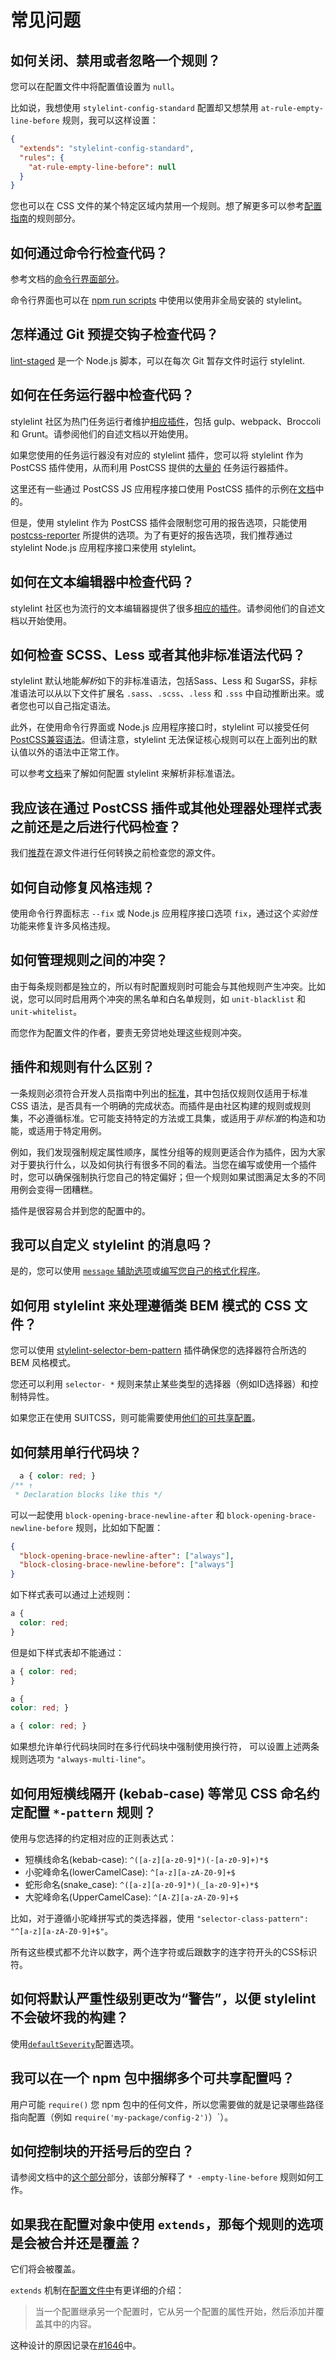 # 常见问题

<!-- TOC -->

## 如何关闭、禁用或者忽略一个规则？

您可以在配置文件中将配置值设置为 `null`。

比如说，我想使用 `stylelint-config-standard` 配置却又想禁用 `at-rule-empty-line-before` 规则，我可以这样设置：

```json
{
  "extends": "stylelint-config-standard",
  "rules": {
    "at-rule-empty-line-before": null
  }
}
```

您也可以在 CSS 文件的某个特定区域内禁用一个规则。想了解更多可以参考[配置指南](configuration.md#rules)的规则部分。

## 如何通过命令行检查代码？

参考文档的[命令行界面部分](cli.md)。

命令行界面也可以在 [npm run scripts](https://blog.keithcirkel.co.uk/how-to-use-npm-as-a-build-tool/) 中使用以使用非全局安装的 stylelint。

## 怎样通过 Git 预提交钩子检查代码？

[lint-staged](https://github.com/okonet/lint-staged) 是一个 Node.js 脚本，可以在每次 Git 暂存文件时运行 stylelint.

## 如何在任务运行器中检查代码？

stylelint 社区为热门任务运行者维护[相应插件](complementary-tools.md#构建工具插件)，包括 gulp、webpack、Broccoli 和 Grunt。请参阅他们的自述文档以开始使用。

如果您使用的任务运行器没有对应的 stylelint 插件，您可以将 stylelint 作为 PostCSS 插件使用，从而利用 PostCSS 提供的[大量的](https://github.com/postcss/postcss#runners) 任务运行器插件。

这里还有一些通过 PostCSS JS 应用程序接口使用 PostCSS 插件的示例在[文档](postcss-plugin.md)中的。

但是，使用 stylelint 作为 PostCSS 插件会限制您可用的报告选项，只能使用[postcss-reporter](https://github.com/postcss/postcss-reporter/) 所提供的选项。为了有更好的报告选项，我们推荐通过 stylelint Node.js 应用程序接口来使用 stylelint。

## 如何在文本编辑器中检查代码？

stylelint 社区也为流行的文本编辑器提供了很多[相应的插件](complementary-tools.md#编辑器插件)。请参阅他们的自述文档以开始使用。

## 如何检查 SCSS、Less 或者其他非标准语法代码？

stylelint 默认地能*解析*如下的非标准语法，包括Sass、Less 和 SugarSS，非标准语法可以从以下文件扩展名 `.sass`、`.scss`、`.less` 和 `.sss` 中自动推断出来。或者您也可以自己指定语法。

此外，在使用命令行界面或 Node.js 应用程序接口时，stylelint 可以接受任何[PostCSS兼容语法](https://github.com/postcss/postcss#syntaxes)。但请注意，stylelint 无法保证核心规则可以在上面列出的默认值以外的语法中正常工作。

可以参考[文档](css-processors.md#解析非标准语法)来了解如何配置 stylelint 来解析非标准语法。

## 我应该在通过 PostCSS 插件或其他处理器处理样式表之前还是之后进行代码检查？

我们[推荐](css-processors.md)在源文件进行任何转换之前检查您的源文件。

## 如何自动修复风格违规？

使用命令行界面标志 `--fix` 或 Node.js 应用程序接口选项 `fix`，通过这个*实验性*功能来修复许多风格违规。

## 如何管理规则之间的冲突？

由于每条规则都是独立的，所以有时配置规则时可能会与其他规则产生冲突。比如说，您可以同时启用两个冲突的黑名单和白名单规则，如 `unit-blacklist` 和 `unit-whitelist`。

而您作为配置文件的作者，要责无旁贷地处理这些规则冲突。

## 插件和规则有什么区别？

一条规则必须符合开发人员指南中列出的[标准](../developer-guide/rules.md)，其中包括仅规则仅适用于标准 CSS 语法，是否具有一个明确的完成状态。而插件是由社区构建的规则或规则集，不必遵循标准。它可能支持特定的方法或工具集，或适用于*非标准*的构造和功能，或适用于特定用例。

例如，我们发现强制规定属性顺序，属性分组等的规则更适合作为插件，因为大家对于要执行什么，以及如何执行有很多不同的看法。当您在编写或使用一个插件时，您可以确保强制执行您自己的特定偏好；但一个规则如果试图满足太多的不同用例会变得一团糟糕。

插件是很容易合并到您的配置中的。

## 我可以自定义 stylelint 的消息吗？

是的，您可以使用 [`message` 辅助选项](configuration.md#自定义消息)或[编写您自己的格式化程序](../developer-guide/formatters.md)。

## 如何用 stylelint 来处理遵循类 BEM 模式的 CSS 文件？

您可以使用 [stylelint-selector-bem-pattern](https://github.com/davidtheclark/stylelint-selector-bem-pattern) 插件确保您的选择器符合所选的 BEM 风格模式。

您还可以利用 `selector- *` 规则来禁止某些类型的选择器（例如ID选择器）和控制特异性。

如果您正在使用 SUITCSS，则可能需要使用[他们的可共享配置](https://github.com/suitcss/stylelint-config-suitcss)。

## 如何禁用单行代码块？

```css
  a { color: red; }
/** ↑
 * Declaration blocks like this */
```

可以一起使用 `block-opening-brace-newline-after` 和 `block-opening-brace-newline-before` 规则，比如如下配置：

```json
{
  "block-opening-brace-newline-after": ["always"],
  "block-closing-brace-newline-before": ["always"]
}
```

如下样式表可以通过上述规则：

```css
a {
  color: red;
}
```

但是如下样式表却不能通过：

```css
a { color: red;
}

a {
color: red; }

a { color: red; }
```

如果想允许单行代码块同时在多行代码块中强制使用换行符， 可以设置上述两条规则选项为 `"always-multi-line"`。

## 如何用短横线隔开 (kebab-case) 等常见 CSS 命名约定配置 `*-pattern` 规则？

使用与您选择的约定相对应的正则表达式：

-   短横线命名(kebab-case): `^([a-z][a-z0-9]*)(-[a-z0-9]+)*$`
-   小驼峰命名(lowerCamelCase): `^[a-z][a-zA-Z0-9]+$`
-   蛇形命名(snake\_case): `^([a-z][a-z0-9]*)(_[a-z0-9]+)*$`
-   大驼峰命名(UpperCamelCase): `^[A-Z][a-zA-Z0-9]+$`

比如，对于遵循小驼峰拼写式的类选择器，使用 `"selector-class-pattern": "^[a-z][a-zA-Z0-9]+$"`。

所有这些模式都不允许以数字，两个连字符或后跟数字的连字符开头的CSS标识符。

## 如何将默认严重性级别更改为“警告”，以便 stylelint 不会破坏我的构建？

使用[`defaultSeverity`](configuration.md#defaultseverity)配置选项。

## 我可以在一个 npm 包中捆绑多个可共享配置吗？

用户可能 `require()` 您 npm 包中的任何文件，所以您需要做的就是记录哪些路径指向配置（例如 `require('my-package/config-2')`）`）。

## 如何控制块的开括号后的空白？

请参阅文档中的[这个部分](about-rules.md#-empty-line-before-和--max-empty-lines-规则)部分，该部分解释了 `* -empty-line-before` 规则如何工作。

## 如果我在配置对象中使用 `extends`，那每个规则的选项是会被合并还是覆盖？

它们将会被覆盖。

`extends` 机制在[配置文件中](configuration.md#extends)有更详细的介绍：

> 当一个配置继承另一个配置时，它从另一个配置的属性开始，然后添加并覆盖其中的内容。

这种设计的原因记录在[#1646](https://github.com/stylelint/stylelint/issues/1646#issuecomment-232779957)中。
